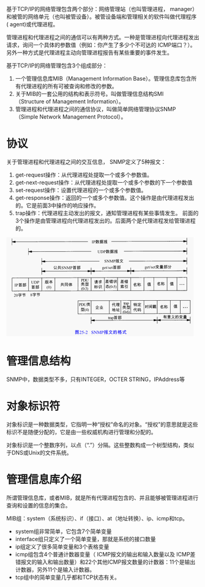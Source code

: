 基于TCP/IP的网络管理包含两个部分：网络管理站（也叫管理进程， manager）和被管的网络单元（也叫被管设备）。被管设备端和管理相关的软件叫做代理程序( agent)或代理进程。
    
管理进程和代理进程之间的通信可以有两种方式。一种是管理进程向代理进程发出请求，询问一个具体的参数值（例如：你产生了多少个不可达的 ICMP端口？）。另外一种方式是代理进程主动向管理进程报告有某些重要的事件发生。
    
基于TCP/IP的网络管理包含3个组成部分：

1. 一个管理信息库MIB（Management Information Base）。管理信息库包含所有代理进程的所有可被查询和修改的参数。
2. 关于MIB的一套公用的结构和表示符号。叫做管理信息结构SMI（Structure of Management Information）。
3. 管理进程和代理进程之间的通信协议，叫做简单网络管理协议SNMP（Simple Network Management Protocol）。

# 协议

关于管理进程和代理进程之间的交互信息， SNMP定义了5种报文：

1. get-request操作：从代理进程处提取一个或多个参数值。
2. get-next-request操作：从代理进程处提取一个或多个参数的下一个参数值
3. set-request操作：设置代理进程的一个或多个参数值。
4. get-response操作：返回的一个或多个参数值。这个操作是由代理进程发出的。它是前面3中操作的响应操作。
5. trap操作：代理进程主动发出的报文，通知管理进程有某些事情发生。
前面的3个操作是由管理进程向代理进程发出的。后面两个是代理进程发给管理进程的。

![](img/chap25/img0.png)

# 管理信息结构

SNMP中，数据类型不多，只有INTEGER，OCTER STRING，IPAddress等

# 对象标识符

对象标识是一种数据类型，它指明一种“授权”命名的对象。“授权”的意思就是这些标识不是随便分配的，它是由一些权威机构进行管理和分配的。

对象标识是一个整数序列，以点（“.”）分隔。这些整数构成一个树型结构，类似于DNS或Unix的文件系统。

# 管理信息库介绍

所谓管理信息库，或者MIB，就是所有代理进程包含的、并且能够被管理进程进行查询和设置的信息的集合。

MIB组：system（系统标识）、if（接口）、at（地址转换）、ip、icmp和tcp。

- system组非常简单，它包含7个简单变量
- interface组只定义了一个简单变量，那就是系统的接口数量
- ip组定义了很多简单变量和3个表格变量
- icmp组包含4个普通计数器变量（ ICMP报文的输出和输入数量以及 ICMP差错报文的输入和输出数量）和22个其他ICMP报文数量的计数器：11个是输出计数器，另外11个是输入计数器。
- tcp组中的简单变量几乎都和TCP状态有关。

